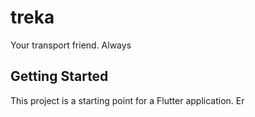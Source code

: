 # treka

Your transport friend. Always

## Getting Started

This project is a starting point for a Flutter application.
Er
